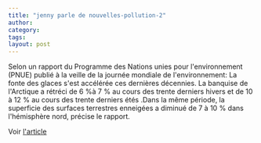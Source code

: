 ```yaml
---
title: "jenny parle de nouvelles-pollution-2"
author:
category: 
tags: 
layout: post
---
```

<div>

Selon un rapport du Programme des Nations unies pour l'environnement (PNUE) publié à la veille de la journée mondiale de l'environnement: La fonte des glaces s'est accélérée ces dernières décennies. La banquise de l'Arctique a rétréci de  6 %à 7 % au cours des trente derniers hivers et de 10 à 12 % au cours des trente derniers étés .Dans la même période, la superficie des surfaces terrestres enneigées a diminué de 7 à 10 % dans l'hémisphère nord, précise le rapport.

Voir <a href="http://www.lemonde.fr/web/article/0,1-0@2-3244,36-918513@51-918516,0.html">l'article </a>

</div>


